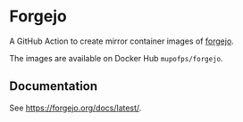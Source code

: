 # Forgejo

A GitHub Action to create mirror container images of [forgejo](https://codeberg.org/forgejo/forgejo).

The images are available on Docker Hub `mupofps/forgejo`.

## Documentation

See https://forgejo.org/docs/latest/.